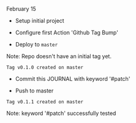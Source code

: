 February 15

- Setup initial project

- Configure first Action 'Github Tag Bump' 

- Deploy to `master`

Note: Repo doesn't have an initial tag yet.

`Tag v0.1.0 created on master` 

- Commit this JOURNAL with keyword '#patch'

- Push to master

`Tag v0.1.1 created on master` 

Note: keyword '#patch' successfully tested

